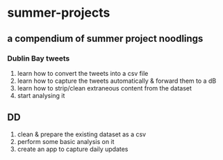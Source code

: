 # summer-projects
## a compendium of summer project noodlings

### Dublin Bay tweets
1. learn how to convert the tweets into a csv file
2. learn how to capture the tweets automatically & forward them to a dB
3. learn how to strip/clean extraneous content from the dataset
4. start analysing it

## DD 
1. clean & prepare the existing dataset as a csv
2. perform some basic analysis on it
3. create an app to capture daily updates

